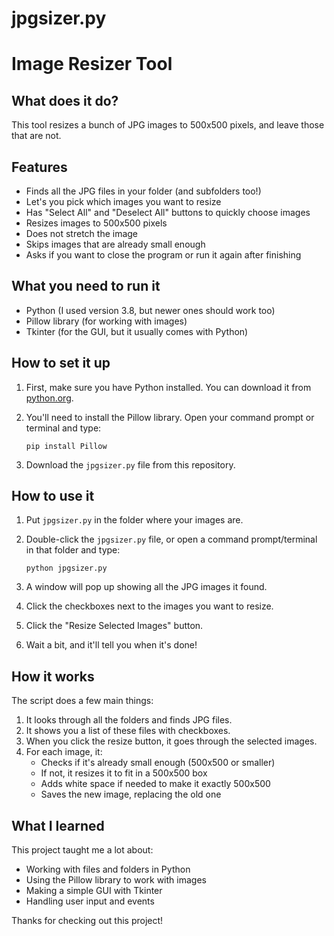# jpgsizer.py

# Image Resizer Tool

## What does it do?

This tool resizes a bunch of JPG images to 500x500 pixels, and leave those that are not.
## Features

- Finds all the JPG files in your folder (and subfolders too!)
- Let's you pick which images you want to resize
- Has "Select All" and "Deselect All" buttons to quickly choose images
- Resizes images to 500x500 pixels
- Does not stretch the image
- Skips images that are already small enough
- Asks if you want to close the program or run it again after finishing
## What you need to run it

- Python (I used version 3.8, but newer ones should work too)
- Pillow library (for working with images)
- Tkinter (for the GUI, but it usually comes with Python)

## How to set it up

1. First, make sure you have Python installed. You can download it from [python.org](https://www.python.org/downloads/).

2. You'll need to install the Pillow library. Open your command prompt or terminal and type:
   ```
   pip install Pillow
   ```

3. Download the `jpgsizer.py` file from this repository.

## How to use it

1. Put `jpgsizer.py` in the folder where your images are.

2. Double-click the `jpgsizer.py` file, or open a command prompt/terminal in that folder and type:
   ```
   python jpgsizer.py
   ```

3. A window will pop up showing all the JPG images it found.

4. Click the checkboxes next to the images you want to resize.

5. Click the "Resize Selected Images" button.

6. Wait a bit, and it'll tell you when it's done!

## How it works

The script does a few main things:
1. It looks through all the folders and finds JPG files.
2. It shows you a list of these files with checkboxes.
3. When you click the resize button, it goes through the selected images.
4. For each image, it:
   - Checks if it's already small enough (500x500 or smaller)
   - If not, it resizes it to fit in a 500x500 box
   - Adds white space if needed to make it exactly 500x500
   - Saves the new image, replacing the old one

## What I learned

This project taught me a lot about:
- Working with files and folders in Python
- Using the Pillow library to work with images
- Making a simple GUI with Tkinter
- Handling user input and events

Thanks for checking out this project! 
